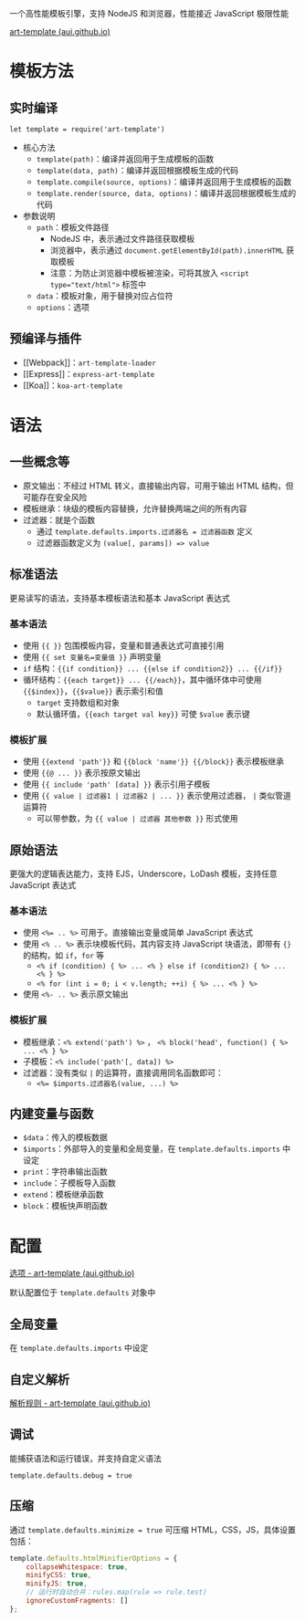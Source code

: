 一个高性能模板引擎，支持 NodeJS 和浏览器，性能接近 JavaScript 极限性能

[art-template (aui.github.io)](http://aui.github.io/art-template/zh-cn/index.html)

# 模板方法

## 实时编译

`let template = require('art-template')`
- 核心方法
	- `template(path)`：编译并返回用于生成模板的函数
	- `template(data, path)`：编译并返回根据模板生成的代码
	- `template.compile(source, options)`：编译并返回用于生成模板的函数
	- `template.render(source, data, options)`：编译并返回根据模板生成的代码
- 参数说明
	- `path`：模板文件路径
		- NodeJS 中，表示通过文件路径获取模板
		- 浏览器中，表示通过 `document.getElementById(path).innerHTML` 获取模板
		- 注意：为防止浏览器中模板被渲染，可将其放入 `<script type="text/html">` 标签中
	- `data`：模板对象，用于替换对应占位符
	- `options`：选项

## 预编译与插件

- [[Webpack]]：`art-template-loader`
- [[Express]]：`express-art-template`
- [[Koa]]：`koa-art-template`
 
# 语法

## 一些概念等

- 原文输出：不经过 HTML 转义，直接输出内容，可用于输出 HTML 结构，但可能存在安全风险
- 模板继承：块级的模板内容替换，允许替换两端之间的所有内容
- 过滤器：就是个函数
	- 通过 `template.defaults.imports.过滤器名 = 过滤器函数` 定义
	- 过滤器函数定义为 `(value[, params]) => value`

## 标准语法

更易读写的语法，支持基本模板语法和基本 JavaScript 表达式

### 基本语法

- 使用 `{{ }}` 包围模板内容，变量和普通表达式可直接引用
- 使用 `{{ set 变量名=变量值 }}` 声明变量
- `if` 结构：`{{if condition}} ... {{else if condition2}} ... {{/if}}`
- 循环结构：`{{each target}} ... {{/each}}`，其中循环体中可使用 `{{$index}}`，`{{$value}}` 表示索引和值
	- `target` 支持数组和对象
	- 默认循环值，`{{each target val key}}` 可使 `$value` 表示键

### 模板扩展

- 使用 `{{extend 'path'}}`  和 `{{block 'name'}} {{/block}}` 表示模板继承
- 使用 `{{@ ... }}` 表示按原文输出
- 使用 `{{ include 'path' [data] }}` 表示引用子模板
- 使用 `{{ value | 过滤器1 | 过滤器2 | ... }}` 表示使用过滤器， `|` 类似管道运算符
	- 可以带参数，为 `{{ value | 过滤器 其他参数 }}` 形式使用

## 原始语法

更强大的逻辑表达能力，支持 EJS，Underscore，LoDash 模板，支持任意 JavaScript 表达式

### 基本语法

- 使用 `<%= .. %>` 可用于。直接输出变量或简单 JavaScript 表达式
- 使用 `<% .. %>` 表示块模板代码，其内容支持 JavaScript 块语法，即带有 `{}` 的结构，如 `if`，`for` 等
	- `<% if (condition) { %> ... <% } else if (condition2) { %> ... <% } %>`
	- `<% for (int i = 0; i < v.length; ++i) { %> ... <% } %>`
- 使用 `<%- .. %>` 表示原文输出

### 模板扩展

- 模板继承：`<% extend('path') %>` ， `<% block('head', function() { %> ... <% } %>`
- 子模板：`<% include('path'[, data]) %>`
- 过滤器：没有类似 `|` 的运算符，直接调用同名函数即可：
	- `<%= $imports.过滤器名(value, ...) %>`

## 内建变量与函数

- `$data`：传入的模板数据
- `$imports`：外部导入的变量和全局变量，在 `template.defaults.imports` 中设定
- `print`：字符串输出函数
- `include`：子模板导入函数
- `extend`：模板继承函数
- `block`：模板快声明函数

# 配置

[选项 - art-template (aui.github.io)](http://aui.github.io/art-template/zh-cn/docs/options.html)

默认配置位于 `template.defaults` 对象中

## 全局变量

在 `template.defaults.imports` 中设定

## 自定义解析

[解析规则 - art-template (aui.github.io)](http://aui.github.io/art-template/zh-cn/docs/rules.html)

## 调试

能捕获语法和运行错误，并支持自定义语法

`template.defaults.debug = true`

## 压缩

通过 `template.defaults.minimize = true` 可压缩 HTML，CSS，JS，具体设置包括：

```javascript
template.defaults.htmlMinifierOptions = {
	collapseWhitespace: true,
    minifyCSS: true,
    minifyJS: true,
    // 运行时自动合并：rules.map(rule => rule.test)
    ignoreCustomFragments: []
};
```